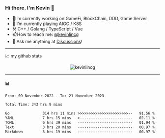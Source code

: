 ### Hi there. I'm Kevin 👋

- 🔭I’m currently working on GameFi, BlockChain, DDD, Game Server
- 🌱 I’m currently playing AIGC / K8S
-   :hammer_and_pick: C++ / Golang / TypeScript / Vue
- 📫How to reach me: [@kevinlincg](https://twitter.com/kevinlincg) 
-   :thought_balloon: Ask me anything at [Discussions](https://github.com/kevinlincg/kevinlincg/discussions/new)!

---

📈 my github stats

<p align="center"> <img src="https://github-readme-stats-ouuan.vercel.app/api?username=kevinlincg&theme=dark&show_icons=true&count_private=true" alt="kevinlincg" />

---

#### :bar_chart: 

<!--START_SECTION:waka-->

```txt
From: 09 November 2022 - To: 21 November 2023

Total Time: 343 hrs 9 mins

Go               314 hrs 11 mins >>>>>>>>>>>>>>>>>>>>>>>--   91.56 %
YAML             7 hrs 15 mins   >------------------------   02.11 %
TOML             6 hrs 39 mins   -------------------------   01.94 %
Text             3 hrs 20 mins   -------------------------   00.97 %
Markdown         3 hrs 19 mins   -------------------------   00.97 %
```

<!--END_SECTION:waka-->
